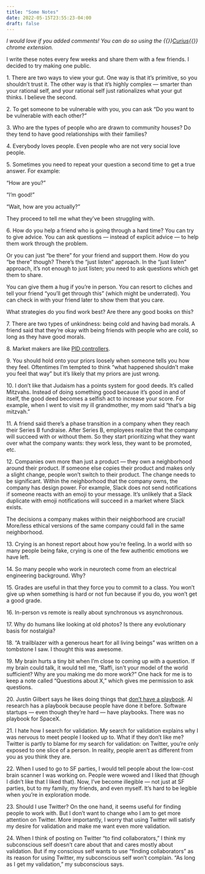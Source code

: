 ```yaml
---
title: "Some Notes"
date: 2022-05-15T23:55:23-04:00
draft: false
---
```


_I would love if you added comments! You can do so using the {{<rawhtml>}}<a href="https://curius.app" target="_blank">Curius</a>{{</rawhtml>}} chrome extension._

I write these notes every few weeks and share them with a few friends. I decided to try making one public.

1\. There are two ways to view your gut. One way is that it’s primitive, so you shouldn’t trust it. The other way is that it’s highly complex — smarter than your rational self, and your rational self just rationalizes what your gut thinks. I believe the second.

2\. To get someone to be vulnerable with you, you can ask “Do you want to be vulnerable with each other?”

3\. Who are the types of people who are drawn to community houses? Do they tend to have good relationships with their families?

4\. Everybody loves people. Even people who are not very social love people.

5\. Sometimes you need to repeat your question a second time to get a true answer. For example:

“How are you?”

“I’m good!”

“Wait, how are you actually?”

They proceed to tell me what they’ve been struggling with.

6\. How do you help a friend who is going through a hard time? You can try to give advice. You can ask questions — instead of explicit advice — to help them work through the problem.

Or you can just “be there” for your friend and support them. How do you “be there” though? There’s the “just listen” approach. In the “just listen” approach, it’s not enough to just listen; you need to ask questions which get them to share.

You can give them a hug if you’re in person. You can resort to cliches and tell your friend “you’ll get through this” (which might be underrated). You can check in with your friend later to show them that you care.

What strategies do you find work best? Are there any good books on this?

7\. There are two types of unkindness: being cold and having bad morals. A friend said that they’re okay with being friends with people who are cold, so long as they have good morals.

8\. Market makers are like [PID controllers](https://en.wikipedia.org/wiki/PID_controller).

9\. You should hold onto your priors loosely when someone tells you how they feel. Oftentimes I’m tempted to think “what happened shouldn’t make you feel that way” but it’s likely that my priors are just wrong.

10\. I don’t like that Judaism has a points system for good deeds. It’s called Mitzvahs. Instead of doing something good because it’s good in and of itself, the good deed becomes a selfish act to increase your score. For example, when I went to visit my ill grandmother, my mom said “that’s a big mitzvah.”

11\. A friend said there’s a phase transition in a company when they reach their Series B fundraise. After Series B, employees realize that the company will succeed with or without them. So they start prioritizing what they want over what the company wants: they work less, they want to be promoted, etc.

12\. Companies own more than just a product — they own a neighborhood around their product. If someone else copies their product and makes only a slight change, people won’t switch to their product. The change needs to be significant. Within the neighborhood that the company owns, the company has design power. For example, Slack does not send notifications if someone reacts with an emoji to your message. It’s unlikely that a Slack duplicate with emoji notifications will succeed in a market where Slack exists.

The decisions a company makes within their neighborhood are crucial! More/less ethical versions of the same company could fall in the same neighborhood.

13\. Crying is an honest report about how you’re feeling. In a world with so many people being fake, crying is one of the few authentic emotions we have left.

14\. So many people who work in neurotech come from an electrical engineering background. Why?

15\. Grades are useful in that they force you to commit to a class. You won’t give up when something is hard or not fun because if you do, you won’t get a good grade.

16\. In-person vs remote is really about synchronous vs asynchronous.

17\. Why do humans like looking at old photos? Is there any evolutionary basis for nostalgia?

18\. “A trailblazer with a generous heart for all living beings” was written on a tombstone I saw. I thought this was awesome.

19\. My brain hurts a tiny bit when I’m close to coming up with a question. If my brain could talk, it would tell me, “Raffi, isn't your model of the world sufficient? Why are you making me do more work?” One hack for me is to keep a note called “Questions about X,” which gives me permission to ask questions.

20\. Justin Gilbert says he likes doing things that [don’t have a playbook](https://masterplan.substack.com/p/master-plan-justin-glibert-foundation?curius=521%2C3%2C1599%2C1294%2C1417%2C30%2C1419&s=r). AI research has a playbook because people have done it before. Software startups — even though they’re hard — have playbooks. There was no playbook for SpaceX.

21\. I hate how I search for validation. My search for validation explains why I was nervous to meet people I looked up to. What if they don’t like me? Twitter is partly to blame for my search for validation: on Twitter, you’re only exposed to one slice of a person. In reality, people aren’t as different from you as you think they are.

22\. When I used to go to SF parties, I would tell people about the low-cost brain scanner I was working on. People were wowed and I liked that (though I didn’t like that I liked that). Now, I’ve become illegible — not just at SF parties, but to my family, my friends, and even myself. It’s hard to be legible when you’re in exploration mode.

23\. Should I use Twitter? On the one hand, it seems useful for finding people to work with. But I don’t want to change who I am to get more attention on Twitter. More importantly, I worry that using Twitter will satisfy my desire for validation and make me want even more validation.

24\. When I think of posting on Twitter “to find collaborators,” I think my subconscious self doesn’t care about that and cares mostly about validation. But if my conscious self wants to use “finding collaborators” as its reason for using Twitter, my subconscious self won’t complain. “As long as I get my validation,” my subconscious says.
